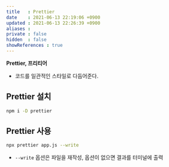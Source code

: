```yaml
---
title   : Prettier
date    : 2021-06-13 22:19:06 +0900
updated : 2021-06-13 22:26:39 +0900
aliases : 
private : false
hidden  : false
showReferences : true
---
```

**Prettier, 프리티어**
- 코드를 일관적인 스타일로 다듬어준다.  
  
## Prettier 설치  
```bash
npm i -D prettier 
```
## Prettier 사용 
```bash
npx prettier app.js --write
```
- `--write` 옵션은 파일을 재작성, 옵션이 없으면 결과를 터미널에 출력 

